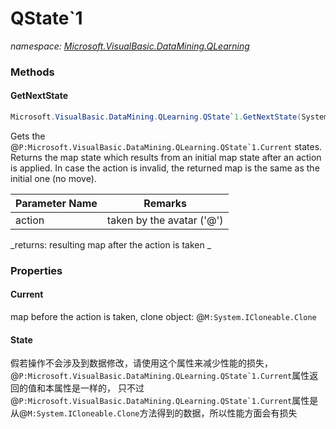 ﻿# QState`1
_namespace: <a href="#" onClick="load('/docs/Microsoft.VisualBasic.DataMining.QLearning/index.md')">Microsoft.VisualBasic.DataMining.QLearning</a>_





### Methods

#### GetNextState
```csharp
Microsoft.VisualBasic.DataMining.QLearning.QState`1.GetNextState(System.Int32)
```
Gets the @``P:Microsoft.VisualBasic.DataMining.QLearning.QState`1.Current`` states.
 Returns the map state which results from an initial map state after an
 action is applied. In case the action is invalid, the returned map is the
 same as the initial one (no move).

|Parameter Name|Remarks|
|--------------|-------|
|action| taken by the avatar ('@') |


_returns:  resulting map after the action is taken _


### Properties

#### Current
map before the action is taken, clone object: @``M:System.ICloneable.Clone``
#### State
假若操作不会涉及到数据修改，请使用这个属性来减少性能的损失，@``P:Microsoft.VisualBasic.DataMining.QLearning.QState`1.Current``属性返回的值和本属性是一样的，
 只不过@``P:Microsoft.VisualBasic.DataMining.QLearning.QState`1.Current``属性是从@``M:System.ICloneable.Clone``方法得到的数据，所以性能方面会有损失
